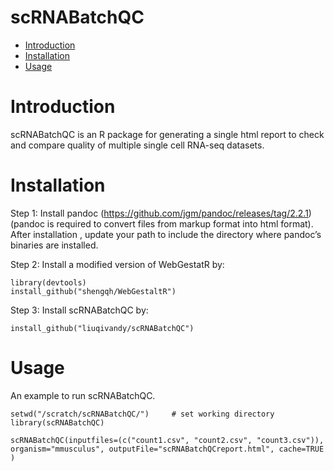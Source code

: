 scRNABatchQC
==========
* [Introduction](#introduction)
* [Installation](#installation)
* [Usage](#example)

<a name="introduction"/>

# Introduction

scRNABatchQC is an R package for generating a single html report to check and compare quality of multiple single cell RNA-seq datasets.

<a name="installation"/>

# Installation

Step 1:  Install pandoc (https://github.com/jgm/pandoc/releases/tag/2.2.1) (pandoc is required to convert files from markup format into html format). After installation , update your path to include the directory where pandoc’s binaries are installed. 

Step 2: Install a modified version of WebGestatR by:

	library(devtools)
	install_github("shengqh/WebGestaltR")

Step 3: Install scRNABatchQC by:

	install_github("liuqivandy/scRNABatchQC")
  
<a name="example"/>

# Usage

An example to run scRNABatchQC.
        
	
	
	setwd("/scratch/scRNABatchQC/")     # set working directory
	library(scRNABatchQC)
	
	scRNABatchQC(inputfiles=(c("count1.csv", "count2.csv", "count3.csv")), organism="mmusculus", outputFile="scRNABatchQCreport.html", cache=TRUE )
